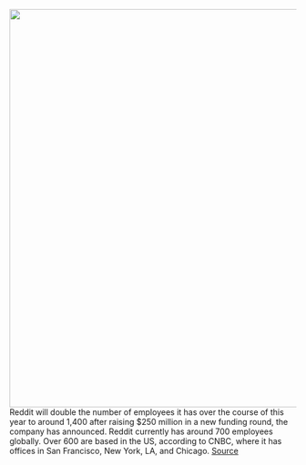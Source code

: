 <img src='https://cdn.vox-cdn.com/thumbor/w-vYZAt55D4ZQ3FYLpCL6wH1tK0=/0x0:2040x1360/1200x800/filters:focal(857x517:1183x843)/cdn.vox-cdn.com/uploads/chorus_image/image/68791531/acastro_180413_1777_reddit_0001.0.jpg' width='700px' /><br/>
Reddit will double the number of employees it has over the course of this year to around 1,400 after raising $250 million in a new funding round, the company has announced. Reddit currently has around 700 employees globally. Over 600 are based in the US, according to CNBC, where it has offices in San Francisco, New York, LA, and Chicago.
<a href='https://www.theverge.com/2021/2/9/22274077/reddit-funding-round-250-million-double-employees-investment'> Source <a/>